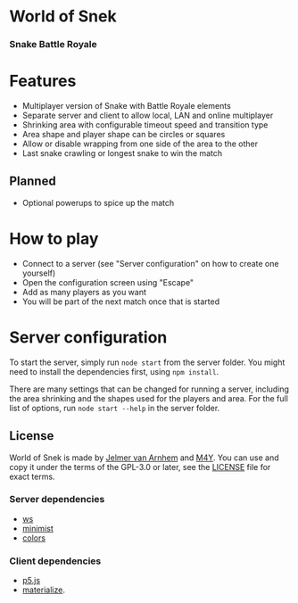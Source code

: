 World of Snek
=============

### Snake Battle Royale

# Features

- Multiplayer version of Snake with Battle Royale elements
- Separate server and client to allow local, LAN and online multiplayer
- Shrinking area with configurable timeout speed and transition type
- Area shape and player shape can be circles or squares
- Allow or disable wrapping from one side of the area to the other
- Last snake crawling or longest snake to win the match

## Planned

- Optional powerups to spice up the match

# How to play

- Connect to a server (see "Server configuration" on how to create one yourself)
- Open the configuration screen using "Escape"
- Add as many players as you want
- You will be part of the next match once that is started

# Server configuration

To start the server, simply run `node start` from the server folder.
You might need to install the dependencies first, using `npm install`.

There are many settings that can be changed for running a server,
including the area shrinking and the shapes used for the players and area.
For the full list of options, run `node start --help` in the server folder.

## License

World of Snek is made by [Jelmer van Arnhem](https://github.com/Jelmerro) and [M4Y](https://github.com/M4Yt).
You can use and copy it under the terms of the GPL-3.0 or later,
see the [LICENSE](LICENSE) file for exact terms.

### Server dependencies

- [ws](https://github.com/websockets/ws)
- [minimist](https://github.com/substack/minimist)
- [colors](https://github.com/Marak/colors.js)

### Client dependencies

- [p5.js](https://github.com/processing/p5.js)
- [materialize](https://github.com/Dogfalo/materialize).
